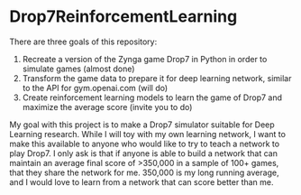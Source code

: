 # Drop7ReinforcementLearning
There are three goals of this repository:
1. Recreate a version of the Zynga game Drop7 in Python in order to simulate games (almost done)
2. Transform the game data to prepare it for deep learning network, similar to the API for gym.openai.com (will do)
3. Create reinforcement learning models to learn the game of Drop7 and maximize the average score (invite you to do)

My goal with this project is to make a Drop7 simulator suitable for Deep Learning research. While I will toy with my own learning network, I want to make this available to anyone who would like to try to teach a network to play Drop7. I only ask is that if anyone is able to build a network that can maintain an average final score of >350,000 in a sample of 100+ games, that they share the network for me. 350,000 is my long running average, and I would love to learn from a network that can score better than me.
